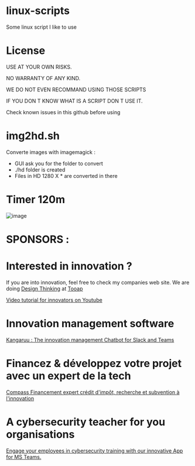 # linux-scripts
Some linux script I like to use

# License 
USE AT YOUR OWN RISKS.


NO WARRANTY OF ANY KIND.

WE DO NOT EVEN RECOMMAND USING THOSE SCRIPTS

IF YOU DON T KNOW WHAT IS A SCRIPT DON T USE IT.

Check known issues in this github before using


# img2hd.sh
Converte images with imagemagick :
- GUI ask you for the folder to convert
- ./hd folder is created
- Files in HD 1280 X * are converted in there
 
 # Timer 120m
 ![image](https://user-images.githubusercontent.com/26340942/213880821-d13e8a31-f687-42c7-8a66-b5a46b418dc2.png)


# SPONSORS :

# Interested in innovation ?

If you are into innovation, feel free to check my companies web site.
We are doing [Design Thinking](https://tooap.com/)  at [Tooap](https://tooap.com/) 

[Video tutorial for innovators on Youtube ](https://www.youtube.com/@tooaptooap2637) 

# Innovation management software 

[Kangaruu : The innovation management Chatbot for Slack and Teams ](https://kangaruu.io/)

# Financez & développez votre projet avec un expert de la tech

[Compass Financement expert crédit d'impôt, recherche et subvention à l'innovation](https://compass-financement.com/)

# A cybersecurity teacher for you organisations

[Engage your employees in cybersecurity training with our innovative App for MS Teams. ](https://cyber-kong.io/)




